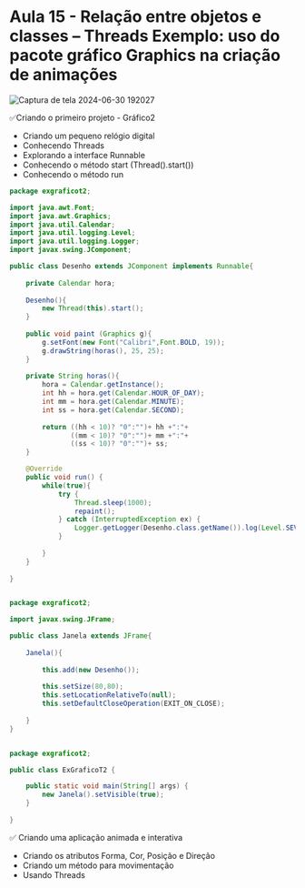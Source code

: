 # Aula 15 - Relação entre objetos e classes – Threads Exemplo: uso do pacote gráfico Graphics na criação de animações

![Captura de tela 2024-06-30 192027](https://github.com/brunamota/POO/assets/66503956/ceae45a5-d07c-4db4-a1d5-16ea575762ec)

:white_check_mark:Criando o primeiro projeto - Gráfico2
  - Criando um pequeno relógio digital
  -  Conhecendo Threads
  -  Explorando a interface Runnable
  -  Conhecendo o método start (Thread().start())
  -  Conhecendo o método run

``` Java
package exgraficot2;

import java.awt.Font;
import java.awt.Graphics;
import java.util.Calendar;
import java.util.logging.Level;
import java.util.logging.Logger;
import javax.swing.JComponent;

public class Desenho extends JComponent implements Runnable{
    
    private Calendar hora;
    
    Desenho(){
        new Thread(this).start();
    }
    
    public void paint (Graphics g){
        g.setFont(new Font("Calibri",Font.BOLD, 19));
        g.drawString(horas(), 25, 25);
    }
    
    private String horas(){
        hora = Calendar.getInstance();
        int hh = hora.get(Calendar.HOUR_OF_DAY);
        int mm = hora.get(Calendar.MINUTE);
        int ss = hora.get(Calendar.SECOND);
        
        return ((hh < 10)? "0":"")+ hh +":"+
               ((mm < 10)? "0":"")+ mm +":"+
               ((ss < 10)? "0":"")+ ss;
    }

    @Override
    public void run() {
        while(true){
            try {
                Thread.sleep(1000);
                repaint();
            } catch (InterruptedException ex) {
                Logger.getLogger(Desenho.class.getName()).log(Level.SEVERE, null, ex);
            }
        
        }
    }
    
}
```

```Java

package exgraficot2;

import javax.swing.JFrame;

public class Janela extends JFrame{
    
    Janela(){
        
        this.add(new Desenho());
        
        this.setSize(80,80);
        this.setLocationRelativeTo(null);
        this.setDefaultCloseOperation(EXIT_ON_CLOSE);
    
    }
}
```

```Java

package exgraficot2;

public class ExGraficoT2 {

    public static void main(String[] args) {
        new Janela().setVisible(true);
    }
    
}
```
 
:white_check_mark: Criando uma aplicação animada e interativa
  -  Criando os atributos Forma, Cor, Posição e Direção
  -  Criando um método para movimentação
  -  Usando Threads
